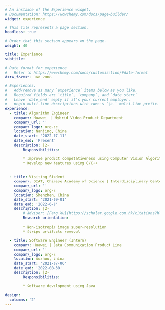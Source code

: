 ```yaml
---
# An instance of the Experience widget.
# Documentation: https://wowchemy.com/docs/page-builder/
widget: experience

# This file represents a page section.
headless: true

# Order that this section appears on the page.
weight: 40

title: Experience
subtitle:

# Date format for experience
#   Refer to https://wowchemy.com/docs/customization/#date-format
date_format: Jan 2006

# Experiences.
#   Add/remove as many `experience` items below as you like.
#   Required fields are `title`, `company`, and `date_start`.
#   Leave `date_end` empty if it's your current employer.
#   Begin multi-line descriptions with YAML's `|2-` multi-line prefix.
experience:
  - title: Algorithm Engineer
    company: Huawei ｜ Hybrid Video Product Department
    company_url: ''
    company_logo: org-gc
    location: Nanjing, China
    date_start: '2022-07-11'
    date_end: 'Present'
    description: |2-
        Responsibilities: 
        
        * Improve product competativeness using Computer Vision Algorithms
        * Develop new features using C/C++

        
  - title: Visiting Student
    company: SIAT, Chinese Academy of Science | Interdisciplinary Center for Brain Information
    company_url: ''
    company_logo: org-x
    location: Shenzhen, China
    date_start: '2021-09-01'
    date_end: '2022-6-8'
    description: |2-
        # Advisor: [Fang Xu](https://scholar.google.com.hk/citations?hl=en&user=56qc93UAAAAJ&view_op=list_works&sortby=pubdate) & [Pengcheng Zhou](http://dami-lab.top/author/pengcheng-zhou/)
        Research orientation:
        
        * Non-isotropic image super-resolution
        * Stripe artifacts removal
    
  - title: Software Engineer (Intern)
    company: Huawei | Data Communication Product Line
    company_url: ''
    company_logo: org-x
    location: Suzhou, China
    date_start: '2021-07-06'
    date_end: '2022-08-30'
    description: |2-
        Responsibilities:
        
        * Software development using Java

design:
  columns: '2'
---
```

